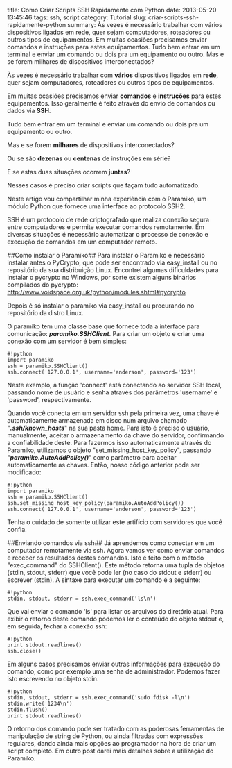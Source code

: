 title: Como Criar Scripts SSH Rapidamente com Python
date: 2013-05-20 13:45:46
tags: ssh, script
category: Tutorial
slug: criar-scripts-ssh-rapidamente-python
summary: Às vezes é necessário trabalhar com vários dispositivos ligados em rede, quer sejam computadores, roteadores ou outros tipos de equipamentos. Em muitas ocasiões precisamos enviar comandos e instruções para estes equipamentos. Tudo bem entrar em um terminal e enviar um comando ou dois pra um equipamento ou outro. Mas e se forem milhares de dispositivos interconectados?

Às vezes é necessário trabalhar com **vários** dispositivos ligados em **rede**, quer sejam computadores, roteadores ou outros tipos de equipamentos.

Em muitas ocasiões precisamos enviar **comandos** e **instruções** para estes equipamentos. Isso geralmente é feito através do envio de comandos ou dados&nbsp;via **SSH**.

Tudo bem entrar em um terminal e enviar um comando ou dois pra um equipamento ou outro.

Mas e se forem **milhares** de dispositivos interconectados?

Ou se são **dezenas** ou **centenas** de instruções em série?

E se estas duas situações ocorrem **juntas**?

Nesses casos é preciso criar scripts que façam tudo automatizado.

Neste artigo vou compartilhar minha experiência com o Paramiko, um módulo Python que fornece uma interface ao protocolo SSH2.

SSH é um protocolo de rede criptografado que realiza conexão segura entre computadores e permite executar comandos remotamente. Em diversas situações é necessário automatizar o processo de conexão e execução de comandos em um computador remoto.

##Como instalar o Paramiko##
Para instalar o Paramiko é necessário instalar antes o PyCrypto, que pode ser encontrado via easy_install ou no repositório da sua distribuição Linux. Encontrei algumas dificuldades para instalar o pycrypto no Windows, por sorte existem alguns binários compilados do pycrypto: <a href="http://www.voidspace.org.uk/python/modules.shtml#pycrypto" target="_blank" title="PyCrypto Windows">http://www.voidspace.org.uk/python/modules.shtml#pycrypto</a>

Depois é só instalar o paramiko via easy_install ou procurando no repositório da distro Linux.

O paramiko tem uma classe base que fornece toda a interface para comunicação: ***paramiko.SSHClient***. Para criar um objeto e criar uma conexão com um servidor é bem simples:

    #!python
    import paramiko
    ssh = paramiko.SSHClient()
    ssh.connect('127.0.0.1', username='anderson', password='123')

Neste exemplo, a função 'connect' está conectando ao servidor SSH local, passando nome de usuário e senha através dos par&acirc;metros 'username' e 'password', respectivamente.

Quando você conecta em um servidor ssh pela primeira vez, uma chave é automaticamente armazenada em disco num arquivo chamado "***.ssh/known_hosts***" na sua pasta home. Para isto é preciso o usuário, manualmente, aceitar o armazenamento da chave do servidor, confirmando a confiabilidade deste. Para fazermos isso automaticamente através do Paramiko, utilizamos o objeto "set_missing_host_key_policy", passando "***paramiko.AutoAddPolicy()***" como parâmetro para aceitar automaticamente as chaves. Então, nosso código anterior pode ser modificado:

    #!python
    import paramiko
    ssh = paramiko.SSHClient()
    ssh.set_missing_host_key_policy(paramiko.AutoAddPolicy())
    ssh.connect('127.0.0.1', username='anderson', password='123')

Tenha o cuidado de somente utilizar este artifício com servidores que você confia.

##Enviando comandos via ssh##
Já aprendemos como conectar em um computador remotamente via ssh. Agora vamos ver como enviar comandos e receber os resultados destes comandos. Isto é feito com o método "exec_command" do SSHClient(). Este método retorna uma tupla de objetos (stdin, stdout, stderr) que você pode ler (no caso do stdout e stderr) ou escrever (stdin). A sintaxe para executar um comando é a seguinte:

    #!python
    stdin, stdout, stderr = ssh.exec_command('ls\n')

Que vai enviar o comando 'ls' para listar os arquivos do diretório atual. Para exibir o retorno deste comando podemos ler o conte&uacute;do do objeto stdout e, em seguida, fechar a conexão ssh:

    #!python
    print stdout.readlines()
    ssh.close()

Em alguns casos precisamos enviar outras informações para execução do comando, como por exemplo uma senha de administrador. Podemos fazer isto escrevendo no objeto stdin.

    #!python
    stdin, stdout, stderr = ssh.exec_command('sudo fdisk -l\n')
    stdin.write('1234\n')
    stdin.flush()
    print stdout.readlines()

O retorno dos comando pode ser tratado com as poderosas ferramentas de manipulação de string de Python, ou ainda filtradas com expressões regulares, dando ainda mais opções ao programador na hora de criar um script completo. Em outro post darei mais detalhes sobre a utilização do Paramiko.
